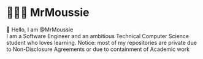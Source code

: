 # 👨🏽‍💻 MrMoussie 

👋 Hello, I am @MrMoussie
<br>  I am a Software Engineer and an ambitious Technical Computer Science student who loves learning.
Notice: most of my repositories are private due to Non-Disclosure Agreements or due to containment of Academic work

